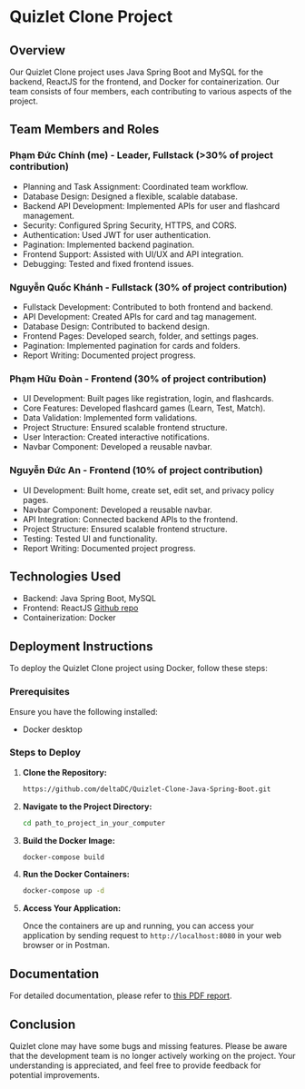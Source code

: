 # Quizlet Clone Project

## Overview
Our Quizlet Clone project uses Java Spring Boot and MySQL for the backend, ReactJS for the frontend, and Docker for containerization. Our team consists of four members, each contributing to various aspects of the project.

## Team Members and Roles

### Phạm Đức Chính (me) - Leader, Fullstack (>30% of project contribution)
- Planning and Task Assignment: Coordinated team workflow.
- Database Design: Designed a flexible, scalable database.
- Backend API Development: Implemented APIs for user and flashcard management.
- Security: Configured Spring Security, HTTPS, and CORS.
- Authentication: Used JWT for user authentication.
- Pagination: Implemented backend pagination.
- Frontend Support: Assisted with UI/UX and API integration.
- Debugging: Tested and fixed frontend issues.

### Nguyễn Quốc Khánh - Fullstack (30% of project contribution)
- Fullstack Development: Contributed to both frontend and backend.
- API Development: Created APIs for card and tag management.
- Database Design: Contributed to backend design.
- Frontend Pages: Developed search, folder, and settings pages.
- Pagination: Implemented pagination for cards and folders.
- Report Writing: Documented project progress.

### Phạm Hữu Đoàn - Frontend (30% of project contribution)
- UI Development: Built pages like registration, login, and flashcards.
- Core Features: Developed flashcard games (Learn, Test, Match).
- Data Validation: Implemented form validations.
- Project Structure: Ensured scalable frontend structure.
- User Interaction: Created interactive notifications.
- Navbar Component: Developed a reusable navbar.

### Nguyễn Đức An - Frontend (10% of project contribution)
- UI Development: Built home, create set, edit set, and privacy policy pages.
- Navbar Component: Developed a reusable navbar.
- API Integration: Connected backend APIs to the frontend.
- Project Structure: Ensured scalable frontend structure.
- Testing: Tested UI and functionality.
- Report Writing: Documented project progress.

## Technologies Used
- Backend: Java Spring Boot, MySQL
- Frontend: ReactJS [Github repo](https://github.com/huudoann/Quizlet-Clone-ReactJS)
- Containerization: Docker

## Deployment Instructions
To deploy the Quizlet Clone project using Docker, follow these steps:

### Prerequisites
Ensure you have the following installed:
- Docker desktop

### Steps to Deploy

1. **Clone the Repository:**

    ```bash
    https://github.com/deltaDC/Quizlet-Clone-Java-Spring-Boot.git
    ```

2. **Navigate to the Project Directory:**

    ```bash
    cd path_to_project_in_your_computer
    ```

3. **Build the Docker Image:**

    ```bash
    docker-compose build
    ```

4. **Run the Docker Containers:**

    ```bash
    docker-compose up -d
    ```

5. **Access Your Application:**

    Once the containers are up and running, you can access your application by sending request to `http://localhost:8080` in your web browser or in Postman.

## Documentation

For detailed documentation, please refer to [this PDF report](https://drive.google.com/file/d/1O2e_e0efrJXfuhF2nRZ1GuWEgkWo8iUP/view?usp=sharing).

## Conclusion

Quizlet clone may have some bugs and missing features. Please be aware that the development team is no longer actively working on the project. Your understanding is appreciated, and feel free to provide feedback for potential improvements.
